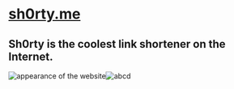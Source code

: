 # [sh0rty.me](https://sh0rty.me/)
## Sh0rty is the coolest link shortener on the Internet.
![appearance of the website](https://i.imgur.com/ZJFJfeI.png?1)![abcd](https://i.imgur.com/IKslrT7.png?1)
